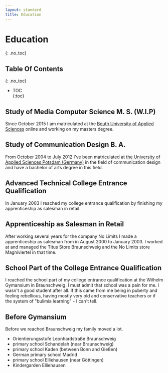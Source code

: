 ```yaml
---  
layout: standard
title: Education
---  
```


# Education

{: .no_toc} 

## Table Of Contents
{: .no_toc}
* TOC  
{:toc}

## Study of Media Computer Science M. S. (W.I.P)  

Since October 2015 I am matriculated at the [Beuth University of Applied Sciences](http://www.beuth-hochschule.de/en/3001/) online and working on my masters degree.  

## Study of Communication Design B. A.  

From October 2004 to July 2012 I've been matriculated at [the University of Applied Sciences Potsdam (Germany)](http://www.fh-potsdam.de/) in the field of communication design and have a bachelor of arts degree in this field.  

## Advanced Technical College Entrance Qualification  

In January 2003 I reached my college entrance qualification by finishing my apprenticeship as salesman in retail.  

## Apprenticeship as Salesman in Retail  

After working several years for the company No Limits I made a apprenticeship as salesman from in August 2000 to January 2003. I worked at and managed the Titus Store Braunschweig and the No Limits store Magniviertel in that time.  

## School Part of the College Entrance Qualification

I reached the school part of my college entrance qualification at the Wilhelm Gymansium in Braunschweig. I must admit that school was a pain for me. I wasn't a good student after all. If this came from me being in puberty and feeling rebellious, having mostly very old and conservative teachers or if the system of "bulimia learning" - I can't tell.  

## Before Gymansium  

Before we reached Braunschweig my family moved a lot.  

- Orientierungsstufe Leonhardstraße Braunschweig  
- primary school Schandelah (near Braunschweig)
- primary school Kaden (between Bonn and Gießen)
- German primary school Madrid
- primary school Elliehausen (near Göttingen)
- Kindergarden Elliehausen
